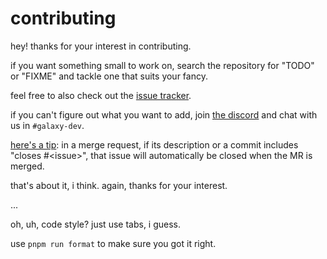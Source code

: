 # contributing

hey! thanks for your interest in contributing.

if you want something small to work on, search the repository for "TODO" or "FIXME" and tackle one that suits your fancy.

feel free to also check out the [issue tracker](https://gitlab.com/yhvr/galaxy-astro/-/issues).

if you can't figure out what you want to add, join [the discord](https://galaxy.click/discord) and chat with us in `#galaxy-dev`.

[here's a tip](https://docs.gitlab.com/ee/user/project/issues/managing_issues.html#closing-issues-automatically): in a merge request, if its description or a commit includes "closes #\<issue\>", that issue will automatically be closed when the MR is merged.

that's about it, i think. again, thanks for your interest.

...

oh, uh, code style? just use tabs, i guess.

use `pnpm run format` to make sure you got it right.

